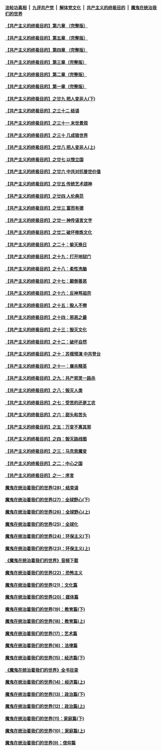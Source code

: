 ####  [法轮功真相](../../../../basic/blob/master/README.md?t=10102313) &nbsp;|&nbsp; [九评共产党](../../../../9ping.md/blob/master/README.md?t=10102313) &nbsp;|&nbsp; [解体党文化](../../../../jtdwh.md/blob/master/README.md?t=10102313)  &nbsp;|&nbsp; [共产主义的终极目的](../../../../gczydzjmd.md/blob/master/README.md?t=10102313) &nbsp;|&nbsp; [魔鬼在统治我们的世界](../../../../mgztzwmdsj.md/blob/master/README.md?t=10102313) 

#### [【共产主义的终极目的】第六章 （完整版）](../pages/nsc422/n11428913.md?t=10102313) 

#### [【共产主义的终极目的】第五章 （完整版）](../pages/nsc422/n11428912.md?t=10102313) 

#### [【共产主义的终极目的】第四章 （完整版）](../pages/nsc422/n11428907.md?t=10102313) 

#### [【共产主义的终极目的】第三章（完整版）](../pages/nsc422/n11428848.md?t=10102313) 

#### [【共产主义的终极目的】第二章（完整版）](../pages/nsc422/n11428831.md?t=10102313) 

#### [【共产主义的终极目的】第一章（完整版）](../pages/nsc422/n11417651.md?t=10102313) 

#### [【共产主义的终极目的】之廿九 把人变非人(下)](../pages/nsc422/n11344140.md?t=10102313) 

#### [【共产主义的终极目的】之三十二 结语](../pages/nsc422/n11360535.md?t=10102313) 

#### [【共产主义的终极目的】之三十一 末世景观](../pages/nsc422/n11351129.md?t=10102313) 

#### [【共产主义的终极目的】之三十 几成狼世界](../pages/nsc422/n11348280.md?t=10102313) 

#### [【共产主义的终极目的】之廿八 把人变非人(上)](../pages/nsc422/n11340492.md?t=10102313) 

#### [【共产主义的终极目的】之廿七 以恨立国](../pages/nsc422/n11336944.md?t=10102313) 

#### [【共产主义的终极目的】之廿六 中共对抗普世价值](../pages/nsc422/n11324785.md?t=10102313) 

#### [【共产主义的终极目的】之廿五 传统艺术颂神](../pages/nsc422/n11296396.md?t=10102313) 

#### [【共产主义的终极目的】之廿四 人伦典范](../pages/nsc422/n11296397.md?t=10102313) 

#### [【共产主义的终极目的】之廿三 富而有德](../pages/nsc422/n11283598.md?t=10102313) 

#### [【共产主义的终极目的】之廿一 神传语言文字](../pages/nsc422/n11263265.md?t=10102313) 

#### [【共产主义的终极目的】之廿二 破坏修炼文化](../pages/nsc422/n11245728.md?t=10102313) 

#### [【共产主义的终极目的】之二十：偷天换日](../pages/nsc422/n11238846.md?t=10102313) 

#### [【共产主义的终极目的】之十九：打开地狱门](../pages/nsc422/n11206376.md?t=10102313) 

#### [【共产主义的终极目的】之十八：柔性洗脑](../pages/nsc422/n11199994.md?t=10102313) 

#### [【共产主义的终极目的】之十七：颠倒善恶](../pages/nsc422/n11179782.md?t=10102313) 

#### [【共产主义的终极目的】之十六：反神骂祖宗](../pages/nsc422/n11166798.md?t=10102313) 

#### [【共产主义的终极目的】之十五：毁人不倦](../pages/nsc422/n11166792.md?t=10102313) 

#### [【共产主义的终极目的】之十四：邪恶之最](../pages/nsc422/n11150249.md?t=10102313) 

#### [【共产主义的终极目的】之十三：毁灭文化](../pages/nsc422/n11135227.md?t=10102313) 

#### [【共产主义的终极目的】之十二：破坏自然](../pages/nsc422/n11135214.md?t=10102313) 

#### [【共产主义的终极目的】之十：苏俄预演 中共登台](../pages/nsc422/n11118424.md?t=10102313) 

#### [【共产主义的终极目的】之十一：屠杀精英](../pages/nsc422/n11118442.md?t=10102313) 

#### [【共产主义的终极目的】之九：共产邪灵一路杀](../pages/nsc422/n11114139.md?t=10102313) 

#### [【共产主义的终极目的】之八：毁灭人类](../pages/nsc422/n11108503.md?t=10102313) 

#### [【共产主义的终极目的】之七：受苦的还是工农](../pages/nsc422/n11101809.md?t=10102313) 

#### [【共产主义的终极目的】之六：甜头和苦头](../pages/nsc422/n11096971.md?t=10102313) 

#### [【共产主义的终极目的】之五：万变不离其邪](../pages/nsc422/n11091285.md?t=10102313) 

#### [【共产主义的终极目的】之四：毁灭路线图](../pages/nsc422/n11086284.md?t=10102313) 

#### [【共产主义的终极目的】之三：马克思魔变](../pages/nsc422/n11061941.md?t=10102313) 

#### [【共产主义的终极目的】之二：中心之国](../pages/nsc422/n11047728.md?t=10102313) 

#### [【共产主义的终极目的】之一：序言](../pages/nsc422/n11086077.md?t=10102313) 

#### [魔鬼在统治着我们的世界(28)：结束语](../pages/nsc422/n10936246.md?t=10102313) 

#### [魔鬼在统治着我们的世界(27)：全球野心(下)](../pages/nsc422/n10928319.md?t=10102313) 

#### [魔鬼在统治着我们的世界(26)：全球野心(上)](../pages/nsc422/n10900318.md?t=10102313) 

#### [魔鬼在统治着我们的世界(25)：全球化](../pages/nsc422/n10788205.md?t=10102313) 

#### [魔鬼在统治着我们的世界(24)：环保主义(下)](../pages/nsc422/n10695307.md?t=10102313) 

#### [魔鬼在统治着我们的世界(23)：环保主义(上)](../pages/nsc422/n10688613.md?t=10102313) 

#### [《魔鬼在统治着我们的世界》音频下载](../pages/nsc422/n10635553.md?t=10102313) 

#### [魔鬼在统治着我们的世界(22)：恐怖主义](../pages/nsc422/n10614727.md?t=10102313) 

#### [魔鬼在统治着我们的世界(21)：文化篇](../pages/nsc422/n10597706.md?t=10102313) 

#### [魔鬼在统治着我们的世界(20)：媒体篇](../pages/nsc422/n10586579.md?t=10102313) 

#### [魔鬼在统治着我们的世界(19)：教育篇(下)](../pages/nsc422/n10564808.md?t=10102313) 

#### [魔鬼在统治着我们的世界(18)：教育篇(上)](../pages/nsc422/n10526970.md?t=10102313) 

#### [魔鬼在统治着我们的世界(17)：艺术篇](../pages/nsc422/n10499093.md?t=10102313) 

#### [魔鬼在统治着我们的世界(16)：法律篇](../pages/nsc422/n10485969.md?t=10102313) 

#### [魔鬼在统治着我们的世界(15)：经济篇(下)](../pages/nsc422/n10469975.md?t=10102313) 

#### [《魔鬼在统治着我们的世界》全书目录](../pages/nsc422/n10464261.md?t=10102313) 

#### [魔鬼在统治着我们的世界(14)：经济篇(上)](../pages/nsc422/n10457370.md?t=10102313) 

#### [魔鬼在统治着我们的世界(13)：政治篇(下)](../pages/nsc422/n10448270.md?t=10102313) 

#### [魔鬼在统治着我们的世界(12)：政治篇(上)](../pages/nsc422/n10444576.md?t=10102313) 

#### [魔鬼在统治着我们的世界(11)：家庭篇(下)](../pages/nsc422/n10440961.md?t=10102313) 

#### [魔鬼在统治着我们的世界(10)：家庭篇(上)](../pages/nsc422/n10435448.md?t=10102313) 

#### [魔鬼在统治着我们的世界(9)：信仰篇](../pages/nsc422/n10432159.md?t=10102313) 

